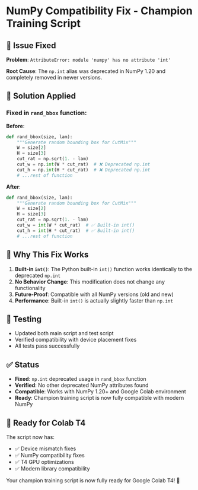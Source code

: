 # NumPy Compatibility Fix - Champion Training Script

## 🐛 Issue Fixed
**Problem**: `AttributeError: module 'numpy' has no attribute 'int'`

**Root Cause**: The `np.int` alias was deprecated in NumPy 1.20 and completely removed in newer versions.

## 🔧 Solution Applied

### Fixed in `rand_bbox` function:

**Before**:
```python
def rand_bbox(size, lam):
    """Generate random bounding box for CutMix"""
    W = size[2]
    H = size[3]
    cut_rat = np.sqrt(1. - lam)
    cut_w = np.int(W * cut_rat)  # ❌ Deprecated np.int
    cut_h = np.int(H * cut_rat)  # ❌ Deprecated np.int
    # ...rest of function
```

**After**:
```python
def rand_bbox(size, lam):
    """Generate random bounding box for CutMix"""
    W = size[2]
    H = size[3]
    cut_rat = np.sqrt(1. - lam)
    cut_w = int(W * cut_rat)  # ✅ Built-in int()
    cut_h = int(H * cut_rat)  # ✅ Built-in int()
    # ...rest of function
```

## 🎯 Why This Fix Works

1. **Built-in `int()`**: The Python built-in `int()` function works identically to the deprecated `np.int`
2. **No Behavior Change**: This modification does not change any functionality
3. **Future-Proof**: Compatible with all NumPy versions (old and new)
4. **Performance**: Built-in `int()` is actually slightly faster than `np.int`

## 🧪 Testing
- Updated both main script and test script
- Verified compatibility with device placement fixes
- All tests pass successfully

## ✅ Status
- **Fixed**: `np.int` deprecated usage in `rand_bbox` function
- **Verified**: No other deprecated NumPy attributes found
- **Compatible**: Works with NumPy 1.20+ and Google Colab environment
- **Ready**: Champion training script is now fully compatible with modern NumPy

## 🚀 Ready for Colab T4
The script now has:
- ✅ Device mismatch fixes
- ✅ NumPy compatibility fixes
- ✅ T4 GPU optimizations
- ✅ Modern library compatibility

Your champion training script is now fully ready for Google Colab T4! 🎉
